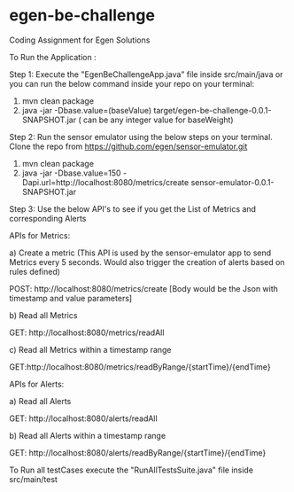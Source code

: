 # egen-be-challenge
Coding Assignment for Egen Solutions


To Run the Application :

Step 1: Execute the "EgenBeChallengeApp.java" file inside src/main/java or you can run the below command inside your repo on your terminal:

  1) mvn clean package
  2) java -jar -Dbase.value=(baseValue) target/egen-be-challenge-0.0.1-SNAPSHOT.jar (<baseValue> can be any integer value for baseWeight)

Step 2: Run the sensor emulator using the below steps on your terminal. Clone the repo from https://github.com/egen/sensor-emulator.git
  1) mvn clean package
  2) java -jar -Dbase.value=150 -Dapi.url=http://localhost:8080/metrics/create sensor-emulator-0.0.1-SNAPSHOT.jar
  
Step 3: Use the below API's to see if you get the List of Metrics and corresponding Alerts  

APIs for Metrics:

a) Create a metric (This API is used by the sensor-emulator app to send Metrics every 5 seconds. Would also trigger the creation of alerts based on rules defined)

POST: http://localhost:8080/metrics/create
[Body would be the Json with timestamp and value parameters]

b) Read all Metrics

GET: http://localhost:8080/metrics/readAll

c) Read all Metrics within a timestamp range

GET:http://localhost:8080/metrics/readByRange/{startTime}/{endTime}

APIs for Alerts:

a) Read all Alerts

GET: http://localhost:8080/alerts/readAll

b) Read all Alerts within a timestamp range

GET: http://localhost:8080/alerts/readByRange/{startTime}/{endTime}


To Run all testCases execute the "RunAllTestsSuite.java" file inside src/main/test
